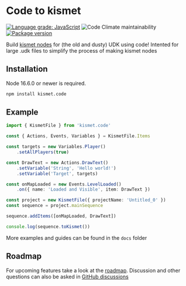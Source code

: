 # Code to kismet

[![Language grade: JavaScript](https://img.shields.io/lgtm/grade/javascript/g/ghostrider-05/kismet.code.svg?logo=lgtm&logoWidth=18)](https://lgtm.com/projects/g/ghostrider-05/kismet.code/context:javascript)
![Code Climate maintainability](https://img.shields.io/codeclimate/maintainability/ghostrider-05/kismet.code)
[![Package version](https://img.shields.io/github/package-json/v/ghostrider-05/kismet.code)][github]
<!-- TODO: Add CI results badge -->

Build [kismet nodes][kismetUserGuide] for (the old and dusty) UDK using code! Intented for large .udk files to simplify the process of making kismet nodes

## Installation

Node 16.6.0 or newer is required.

```txt
npm install kismet.code
```

## Example

```ts
import { KismetFile } from 'kismet.code'

const { Actions, Events, Variables } = KismetFile.Items

const targets = new Variables.Player()
    .setAllPlayers(true)

const DrawText = new Actions.DrawText()
    .setVariable('String', 'Hello world!')
    .setVariable('Target', targets)

const onMapLoaded = new Events.LevelLoaded()
    .on({ name: 'Loaded and Visible', item: DrawText })

const project = new KismetFile({ projectName: 'Untitled_0' })
const sequence = project.mainSequence

sequence.addItems([onMapLoaded, DrawText])

console.log(sequence.toKismet())
```

More examples and guides can be found in the `docs` folder

## Roadmap

For upcoming features take a look at the [roadmap][roadmap]. Discussion and other questions can also be asked in [GitHub discussions][gh-discussions]

[kismetUserGuide]: https://docs.unrealengine.com/udk/Three/KismetUserGuide.html
[github]: https://github.com/ghostrider-05/kismet.code
[gh-discussions]: https://github.com/ghostrider-05/kismet.code/discussions
[roadmap]: https://github.com/users/ghostrider-05/projects/2/views/1

